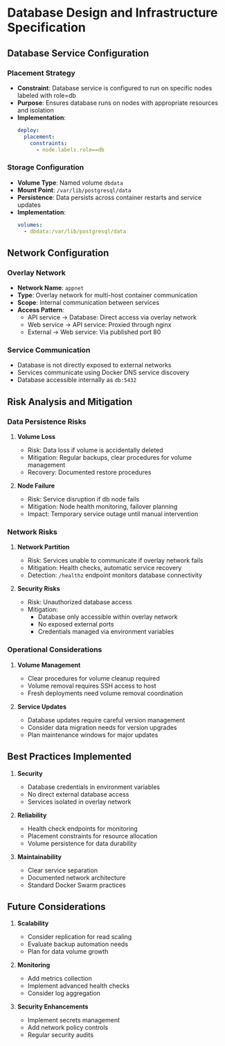 # Database Design and Infrastructure Specification

## Database Service Configuration

### Placement Strategy
- **Constraint**: Database service is configured to run on specific nodes labeled with role=db
- **Purpose**: Ensures database runs on nodes with appropriate resources and isolation
- **Implementation**: 
  ```yaml
  deploy:
    placement:
      constraints:
        - node.labels.role==db
  ```

### Storage Configuration
- **Volume Type**: Named volume `dbdata`
- **Mount Point**: `/var/lib/postgresql/data`
- **Persistence**: Data persists across container restarts and service updates
- **Implementation**:
  ```yaml
  volumes:
    - dbdata:/var/lib/postgresql/data
  ```

## Network Configuration

### Overlay Network
- **Network Name**: `appnet`
- **Type**: Overlay network for multi-host container communication
- **Scope**: Internal communication between services
- **Access Pattern**:
  - API service → Database: Direct access via overlay network
  - Web service → API service: Proxied through nginx
  - External → Web service: Via published port 80

### Service Communication
- Database is not directly exposed to external networks
- Services communicate using Docker DNS service discovery
- Database accessible internally as `db:5432`

## Risk Analysis and Mitigation

### Data Persistence Risks
1. **Volume Loss**
   - Risk: Data loss if volume is accidentally deleted
   - Mitigation: Regular backups, clear procedures for volume management
   - Recovery: Documented restore procedures

2. **Node Failure**
   - Risk: Service disruption if db node fails
   - Mitigation: Node health monitoring, failover planning
   - Impact: Temporary service outage until manual intervention

### Network Risks
1. **Network Partition**
   - Risk: Services unable to communicate if overlay network fails
   - Mitigation: Health checks, automatic service recovery
   - Detection: `/healthz` endpoint monitors database connectivity

2. **Security Risks**
   - Risk: Unauthorized database access
   - Mitigation: 
     - Database only accessible within overlay network
     - No exposed external ports
     - Credentials managed via environment variables

### Operational Considerations
1. **Volume Management**
   - Clear procedures for volume cleanup required
   - Volume removal requires SSH access to host
   - Fresh deployments need volume removal coordination

2. **Service Updates**
   - Database updates require careful version management
   - Consider data migration needs for version upgrades
   - Plan maintenance windows for major updates

## Best Practices Implemented

1. **Security**
   - Database credentials in environment variables
   - No direct external database access
   - Services isolated in overlay network

2. **Reliability**
   - Health check endpoints for monitoring
   - Placement constraints for resource allocation
   - Volume persistence for data durability

3. **Maintainability**
   - Clear service separation
   - Documented network architecture
   - Standard Docker Swarm practices

## Future Considerations

1. **Scalability**
   - Consider replication for read scaling
   - Evaluate backup automation needs
   - Plan for data volume growth

2. **Monitoring**
   - Add metrics collection
   - Implement advanced health checks
   - Consider log aggregation

3. **Security Enhancements**
   - Implement secrets management
   - Add network policy controls
   - Regular security audits
